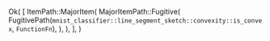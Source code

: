 Ok(
    [
        ItemPath::MajorItem(
            MajorItemPath::Fugitive(
                FugitivePath(`mnist_classifier::line_segment_sketch::convexity::is_convex`, `FunctionFn`),
            ),
        ),
    ],
)